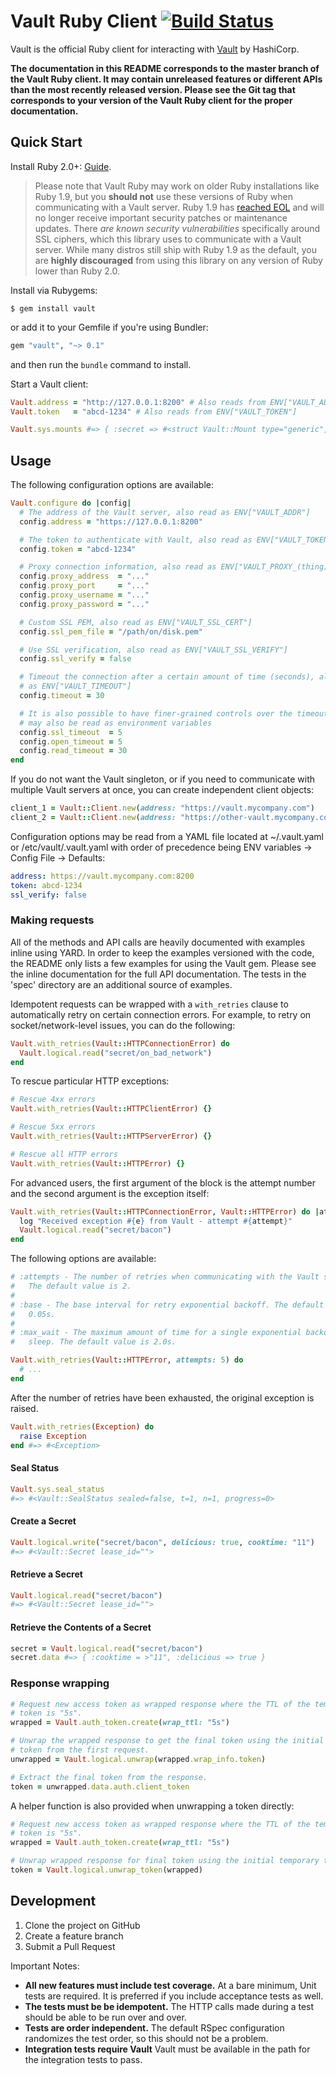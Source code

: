 Vault Ruby Client [![Build Status](https://secure.travis-ci.org/hashicorp/vault-ruby.svg)](http://travis-ci.org/hashicorp/vault-ruby)
=================

Vault is the official Ruby client for interacting with [Vault](https://vaultproject.io) by HashiCorp.

**The documentation in this README corresponds to the master branch of the Vault Ruby client. It may contain unreleased features or different APIs than the most recently released version. Please see the Git tag that corresponds to your version of the Vault Ruby client for the proper documentation.**

Quick Start
-----------
Install Ruby 2.0+: [Guide](https://www.ruby-lang.org/en/documentation/installation/).

> Please note that Vault Ruby may work on older Ruby installations like Ruby 1.9, but you **should not** use these versions of Ruby when communicating with a Vault server. Ruby 1.9 has [reached EOL](https://www.ruby-lang.org/en/news/2014/01/10/ruby-1-9-3-will-end-on-2015/) and will no longer receive important security patches or maintenance updates. There _are known security vulnerabilities_ specifically around SSL ciphers, which this library uses to communicate with a Vault server. While many distros still ship with Ruby 1.9 as the default, you are **highly discouraged** from using this library on any version of Ruby lower than Ruby 2.0.

Install via Rubygems:

    $ gem install vault

or add it to your Gemfile if you're using Bundler:

```ruby
gem "vault", "~> 0.1"
```

and then run the `bundle` command to install.

Start a Vault client:

```ruby
Vault.address = "http://127.0.0.1:8200" # Also reads from ENV["VAULT_ADDR"]
Vault.token   = "abcd-1234" # Also reads from ENV["VAULT_TOKEN"]

Vault.sys.mounts #=> { :secret => #<struct Vault::Mount type="generic", description="generic secret storage"> }
```

Usage
-----
The following configuration options are available:

```ruby
Vault.configure do |config|
  # The address of the Vault server, also read as ENV["VAULT_ADDR"]
  config.address = "https://127.0.0.1:8200"

  # The token to authenticate with Vault, also read as ENV["VAULT_TOKEN"]
  config.token = "abcd-1234"

  # Proxy connection information, also read as ENV["VAULT_PROXY_(thing)"]
  config.proxy_address  = "..."
  config.proxy_port     = "..."
  config.proxy_username = "..."
  config.proxy_password = "..."

  # Custom SSL PEM, also read as ENV["VAULT_SSL_CERT"]
  config.ssl_pem_file = "/path/on/disk.pem"

  # Use SSL verification, also read as ENV["VAULT_SSL_VERIFY"]
  config.ssl_verify = false

  # Timeout the connection after a certain amount of time (seconds), also read
  # as ENV["VAULT_TIMEOUT"]
  config.timeout = 30

  # It is also possible to have finer-grained controls over the timeouts, these
  # may also be read as environment variables
  config.ssl_timeout  = 5
  config.open_timeout = 5
  config.read_timeout = 30
end
```

If you do not want the Vault singleton, or if you need to communicate with multiple Vault servers at once, you can create independent client objects:

```ruby
client_1 = Vault::Client.new(address: "https://vault.mycompany.com")
client_2 = Vault::Client.new(address: "https://other-vault.mycompany.com")
```

Configuration options may be read from a YAML file located at ~/.vault.yaml or /etc/vault/.vault.yaml with order of precedence being ENV variables -> Config File -> Defaults:

```yaml
address: https://vault.mycompany.com:8200
token: abcd-1234
ssl_verify: false
```

### Making requests
All of the methods and API calls are heavily documented with examples inline using YARD. In order to keep the examples versioned with the code, the README only lists a few examples for using the Vault gem. Please see the inline documentation for the full API documentation. The tests in the 'spec' directory are an additional source of examples.

Idempotent requests can be wrapped with a `with_retries` clause to automatically retry on certain connection errors. For example, to retry on socket/network-level issues, you can do the following:

```ruby
Vault.with_retries(Vault::HTTPConnectionError) do
  Vault.logical.read("secret/on_bad_network")
end
```

To rescue particular HTTP exceptions:

```ruby
# Rescue 4xx errors
Vault.with_retries(Vault::HTTPClientError) {}

# Rescue 5xx errors
Vault.with_retries(Vault::HTTPServerError) {}

# Rescue all HTTP errors
Vault.with_retries(Vault::HTTPError) {}
```

For advanced users, the first argument of the block is the attempt number and the second argument is the exception itself:

```ruby
Vault.with_retries(Vault::HTTPConnectionError, Vault::HTTPError) do |attempt, e|
  log "Received exception #{e} from Vault - attempt #{attempt}"
  Vault.logical.read("secret/bacon")
end
```

The following options are available:

```ruby
# :attempts - The number of retries when communicating with the Vault server.
#   The default value is 2.
#
# :base - The base interval for retry exponential backoff. The default value is
#   0.05s.
#
# :max_wait - The maximum amount of time for a single exponential backoff to
#   sleep. The default value is 2.0s.

Vault.with_retries(Vault::HTTPError, attempts: 5) do
  # ...
end
```

After the number of retries have been exhausted, the original exception is raised.

```ruby
Vault.with_retries(Exception) do
  raise Exception
end #=> #<Exception>
```

#### Seal Status
```ruby
Vault.sys.seal_status
#=> #<Vault::SealStatus sealed=false, t=1, n=1, progress=0>
```

#### Create a Secret
```ruby
Vault.logical.write("secret/bacon", delicious: true, cooktime: "11")
#=> #<Vault::Secret lease_id="">
```

#### Retrieve a Secret
```ruby
Vault.logical.read("secret/bacon")
#=> #<Vault::Secret lease_id="">
```

#### Retrieve the Contents of a Secret
```ruby
secret = Vault.logical.read("secret/bacon")
secret.data #=> { :cooktime = >"11", :delicious => true }
```

### Response wrapping

```ruby
# Request new access token as wrapped response where the TTL of the temporary
# token is "5s".
wrapped = Vault.auth_token.create(wrap_ttl: "5s")

# Unwrap the wrapped response to get the final token using the initial temporary
# token from the first request.
unwrapped = Vault.logical.unwrap(wrapped.wrap_info.token)

# Extract the final token from the response.
token = unwrapped.data.auth.client_token
```

A helper function is also provided when unwrapping a token directly:

```ruby
# Request new access token as wrapped response where the TTL of the temporary
# token is "5s".
wrapped = Vault.auth_token.create(wrap_ttl: "5s")

# Unwrap wrapped response for final token using the initial temporary token.
token = Vault.logical.unwrap_token(wrapped)
```


Development
-----------
1. Clone the project on GitHub
2. Create a feature branch
3. Submit a Pull Request

Important Notes:

- **All new features must include test coverage.** At a bare minimum, Unit tests are required. It is preferred if you include acceptance tests as well.
- **The tests must be be idempotent.** The HTTP calls made during a test should be able to be run over and over.
- **Tests are order independent.** The default RSpec configuration randomizes the test order, so this should not be a problem.
- **Integration tests require Vault**  Vault must be available in the path for the integration tests to pass.
